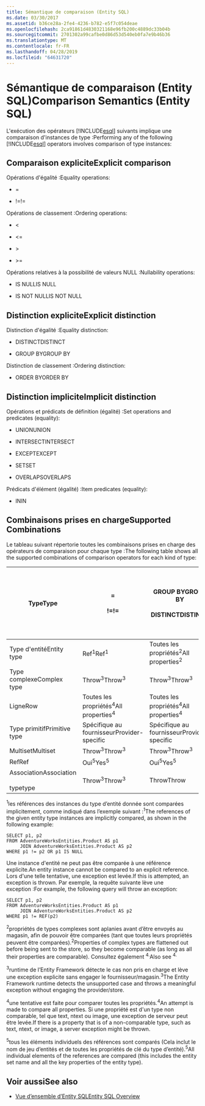 ```yaml
---
title: Sémantique de comparaison (Entity SQL)
ms.date: 03/30/2017
ms.assetid: b36ce28a-2fe4-4236-b782-e5f7c054deae
ms.openlocfilehash: 2ca91861d4830321168e96fb200c4889dc33b04b
ms.sourcegitcommit: 2701302a99cafbe0d86d53d540eb0fa7e9b46b36
ms.translationtype: MT
ms.contentlocale: fr-FR
ms.lasthandoff: 04/28/2019
ms.locfileid: "64631720"
---
```

# <a name="comparison-semantics-entity-sql"></a><span data-ttu-id="347f8-102">Sémantique de comparaison (Entity SQL)</span><span class="sxs-lookup"><span data-stu-id="347f8-102">Comparison Semantics (Entity SQL)</span></span>
<span data-ttu-id="347f8-103">L'exécution des opérateurs [!INCLUDE[esql](../../../../../../includes/esql-md.md)] suivants implique une comparaison d'instances de type :</span><span class="sxs-lookup"><span data-stu-id="347f8-103">Performing any of the following [!INCLUDE[esql](../../../../../../includes/esql-md.md)] operators involves comparison of type instances:</span></span>  
  
## <a name="explicit-comparison"></a><span data-ttu-id="347f8-104">Comparaison explicite</span><span class="sxs-lookup"><span data-stu-id="347f8-104">Explicit comparison</span></span>  
 <span data-ttu-id="347f8-105">Opérations d'égalité :</span><span class="sxs-lookup"><span data-stu-id="347f8-105">Equality operations:</span></span>  
  
- =  
  
- <span data-ttu-id="347f8-106">!=</span><span class="sxs-lookup"><span data-stu-id="347f8-106">!=</span></span>  
  
 <span data-ttu-id="347f8-107">Opérations de classement :</span><span class="sxs-lookup"><span data-stu-id="347f8-107">Ordering operations:</span></span>  
  
- <  
  
- \<=  
  
- \>  
  
- \>=  
  
 <span data-ttu-id="347f8-108">Opérations relatives à la possibilité de valeurs NULL :</span><span class="sxs-lookup"><span data-stu-id="347f8-108">Nullability operations:</span></span>  
  
- <span data-ttu-id="347f8-109">IS NULL</span><span class="sxs-lookup"><span data-stu-id="347f8-109">IS NULL</span></span>  
  
- <span data-ttu-id="347f8-110">IS NOT NULL</span><span class="sxs-lookup"><span data-stu-id="347f8-110">IS NOT NULL</span></span>  
  
## <a name="explicit-distinction"></a><span data-ttu-id="347f8-111">Distinction explicite</span><span class="sxs-lookup"><span data-stu-id="347f8-111">Explicit distinction</span></span>  
 <span data-ttu-id="347f8-112">Distinction d'égalité :</span><span class="sxs-lookup"><span data-stu-id="347f8-112">Equality distinction:</span></span>  
  
- <span data-ttu-id="347f8-113">DISTINCT</span><span class="sxs-lookup"><span data-stu-id="347f8-113">DISTINCT</span></span>  
  
- <span data-ttu-id="347f8-114">GROUP BY</span><span class="sxs-lookup"><span data-stu-id="347f8-114">GROUP BY</span></span>  
  
 <span data-ttu-id="347f8-115">Distinction de classement :</span><span class="sxs-lookup"><span data-stu-id="347f8-115">Ordering distinction:</span></span>  
  
- <span data-ttu-id="347f8-116">ORDER BY</span><span class="sxs-lookup"><span data-stu-id="347f8-116">ORDER BY</span></span>  
  
## <a name="implicit-distinction"></a><span data-ttu-id="347f8-117">Distinction implicite</span><span class="sxs-lookup"><span data-stu-id="347f8-117">Implicit distinction</span></span>  
 <span data-ttu-id="347f8-118">Opérations et prédicats de définition (égalité) :</span><span class="sxs-lookup"><span data-stu-id="347f8-118">Set operations and predicates (equality):</span></span>  
  
- <span data-ttu-id="347f8-119">UNION</span><span class="sxs-lookup"><span data-stu-id="347f8-119">UNION</span></span>  
  
- <span data-ttu-id="347f8-120">INTERSECT</span><span class="sxs-lookup"><span data-stu-id="347f8-120">INTERSECT</span></span>  
  
- <span data-ttu-id="347f8-121">EXCEPT</span><span class="sxs-lookup"><span data-stu-id="347f8-121">EXCEPT</span></span>  
  
- <span data-ttu-id="347f8-122">SET</span><span class="sxs-lookup"><span data-stu-id="347f8-122">SET</span></span>  
  
- <span data-ttu-id="347f8-123">OVERLAPS</span><span class="sxs-lookup"><span data-stu-id="347f8-123">OVERLAPS</span></span>  
  
 <span data-ttu-id="347f8-124">Prédicats d'élément (égalité) :</span><span class="sxs-lookup"><span data-stu-id="347f8-124">Item predicates (equality):</span></span>  
  
- <span data-ttu-id="347f8-125">IN</span><span class="sxs-lookup"><span data-stu-id="347f8-125">IN</span></span>  
  
## <a name="supported-combinations"></a><span data-ttu-id="347f8-126">Combinaisons prises en charge</span><span class="sxs-lookup"><span data-stu-id="347f8-126">Supported Combinations</span></span>  
 <span data-ttu-id="347f8-127">Le tableau suivant répertorie toutes les combinaisons prises en charge des opérateurs de comparaison pour chaque type :</span><span class="sxs-lookup"><span data-stu-id="347f8-127">The following table shows all the supported combinations of comparison operators for each kind of type:</span></span>  
  
|<span data-ttu-id="347f8-128">**Type**</span><span class="sxs-lookup"><span data-stu-id="347f8-128">**Type**</span></span>|**=**<br /><br /> <span data-ttu-id="347f8-129">**\!=**</span><span class="sxs-lookup"><span data-stu-id="347f8-129">**!=**</span></span>|<span data-ttu-id="347f8-130">**GROUP BY**</span><span class="sxs-lookup"><span data-stu-id="347f8-130">**GROUP BY**</span></span><br /><br /> <span data-ttu-id="347f8-131">**DISTINCT**</span><span class="sxs-lookup"><span data-stu-id="347f8-131">**DISTINCT**</span></span>|<span data-ttu-id="347f8-132">**UNION**</span><span class="sxs-lookup"><span data-stu-id="347f8-132">**UNION**</span></span><br /><br /> <span data-ttu-id="347f8-133">**INTERSECT**</span><span class="sxs-lookup"><span data-stu-id="347f8-133">**INTERSECT**</span></span><br /><br /> <span data-ttu-id="347f8-134">**EXCEPT**</span><span class="sxs-lookup"><span data-stu-id="347f8-134">**EXCEPT**</span></span><br /><br /> <span data-ttu-id="347f8-135">**SET**</span><span class="sxs-lookup"><span data-stu-id="347f8-135">**SET**</span></span><br /><br /> <span data-ttu-id="347f8-136">**OVERLAPS**</span><span class="sxs-lookup"><span data-stu-id="347f8-136">**OVERLAPS**</span></span>|<span data-ttu-id="347f8-137">**IN**</span><span class="sxs-lookup"><span data-stu-id="347f8-137">**IN**</span></span>|<span data-ttu-id="347f8-138">**<   <=**</span><span class="sxs-lookup"><span data-stu-id="347f8-138">**<   <=**</span></span><br /><br /> <span data-ttu-id="347f8-139">**>   >=**</span><span class="sxs-lookup"><span data-stu-id="347f8-139">**>   >=**</span></span>|<span data-ttu-id="347f8-140">**ORDER BY**</span><span class="sxs-lookup"><span data-stu-id="347f8-140">**ORDER BY**</span></span>|<span data-ttu-id="347f8-141">**A LA VALEUR NULL**</span><span class="sxs-lookup"><span data-stu-id="347f8-141">**IS NULL**</span></span><br /><br /> <span data-ttu-id="347f8-142">**N’EST PAS NULL**</span><span class="sxs-lookup"><span data-stu-id="347f8-142">**IS NOT NULL**</span></span>|  
|-|-|-|-|-|-|-|-|  
|<span data-ttu-id="347f8-143">Type d'entité</span><span class="sxs-lookup"><span data-stu-id="347f8-143">Entity type</span></span>|<span data-ttu-id="347f8-144">Ref<sup>1</sup></span><span class="sxs-lookup"><span data-stu-id="347f8-144">Ref<sup>1</sup></span></span>|<span data-ttu-id="347f8-145">Toutes les propriétés<sup>2</sup></span><span class="sxs-lookup"><span data-stu-id="347f8-145">All properties<sup>2</sup></span></span>|<span data-ttu-id="347f8-146">Toutes les propriétés<sup>2</sup></span><span class="sxs-lookup"><span data-stu-id="347f8-146">All properties<sup>2</sup></span></span>|<span data-ttu-id="347f8-147">Toutes les propriétés<sup>2</sup></span><span class="sxs-lookup"><span data-stu-id="347f8-147">All properties<sup>2</sup></span></span>|<span data-ttu-id="347f8-148">Throw<sup>3</sup></span><span class="sxs-lookup"><span data-stu-id="347f8-148">Throw<sup>3</sup></span></span>|<span data-ttu-id="347f8-149">Throw<sup>3</sup></span><span class="sxs-lookup"><span data-stu-id="347f8-149">Throw<sup>3</sup></span></span>|<span data-ttu-id="347f8-150">Ref<sup>1</sup></span><span class="sxs-lookup"><span data-stu-id="347f8-150">Ref<sup>1</sup></span></span>|  
|<span data-ttu-id="347f8-151">Type complexe</span><span class="sxs-lookup"><span data-stu-id="347f8-151">Complex type</span></span>|<span data-ttu-id="347f8-152">Throw<sup>3</sup></span><span class="sxs-lookup"><span data-stu-id="347f8-152">Throw<sup>3</sup></span></span>|<span data-ttu-id="347f8-153">Throw<sup>3</sup></span><span class="sxs-lookup"><span data-stu-id="347f8-153">Throw<sup>3</sup></span></span>|<span data-ttu-id="347f8-154">Throw<sup>3</sup></span><span class="sxs-lookup"><span data-stu-id="347f8-154">Throw<sup>3</sup></span></span>|<span data-ttu-id="347f8-155">Throw<sup>3</sup></span><span class="sxs-lookup"><span data-stu-id="347f8-155">Throw<sup>3</sup></span></span>|<span data-ttu-id="347f8-156">Throw<sup>3</sup></span><span class="sxs-lookup"><span data-stu-id="347f8-156">Throw<sup>3</sup></span></span>|<span data-ttu-id="347f8-157">Throw<sup>3</sup></span><span class="sxs-lookup"><span data-stu-id="347f8-157">Throw<sup>3</sup></span></span>|<span data-ttu-id="347f8-158">Throw<sup>3</sup></span><span class="sxs-lookup"><span data-stu-id="347f8-158">Throw<sup>3</sup></span></span>|  
|<span data-ttu-id="347f8-159">Ligne</span><span class="sxs-lookup"><span data-stu-id="347f8-159">Row</span></span>|<span data-ttu-id="347f8-160">Toutes les propriétés<sup>4</sup></span><span class="sxs-lookup"><span data-stu-id="347f8-160">All properties<sup>4</sup></span></span>|<span data-ttu-id="347f8-161">Toutes les propriétés<sup>4</sup></span><span class="sxs-lookup"><span data-stu-id="347f8-161">All properties<sup>4</sup></span></span>|<span data-ttu-id="347f8-162">Toutes les propriétés<sup>4</sup></span><span class="sxs-lookup"><span data-stu-id="347f8-162">All properties<sup>4</sup></span></span>|<span data-ttu-id="347f8-163">Throw<sup>3</sup></span><span class="sxs-lookup"><span data-stu-id="347f8-163">Throw<sup>3</sup></span></span>|<span data-ttu-id="347f8-164">Throw<sup>3</sup></span><span class="sxs-lookup"><span data-stu-id="347f8-164">Throw<sup>3</sup></span></span>|<span data-ttu-id="347f8-165">Toutes les propriétés<sup>4</sup></span><span class="sxs-lookup"><span data-stu-id="347f8-165">All properties<sup>4</sup></span></span>|<span data-ttu-id="347f8-166">Throw<sup>3</sup></span><span class="sxs-lookup"><span data-stu-id="347f8-166">Throw<sup>3</sup></span></span>|  
|<span data-ttu-id="347f8-167">Type primitif</span><span class="sxs-lookup"><span data-stu-id="347f8-167">Primitive type</span></span>|<span data-ttu-id="347f8-168">Spécifique au fournisseur</span><span class="sxs-lookup"><span data-stu-id="347f8-168">Provider-specific</span></span>|<span data-ttu-id="347f8-169">Spécifique au fournisseur</span><span class="sxs-lookup"><span data-stu-id="347f8-169">Provider-specific</span></span>|<span data-ttu-id="347f8-170">Spécifique au fournisseur</span><span class="sxs-lookup"><span data-stu-id="347f8-170">Provider-specific</span></span>|<span data-ttu-id="347f8-171">Spécifique au fournisseur</span><span class="sxs-lookup"><span data-stu-id="347f8-171">Provider-specific</span></span>|<span data-ttu-id="347f8-172">Spécifique au fournisseur</span><span class="sxs-lookup"><span data-stu-id="347f8-172">Provider-specific</span></span>|<span data-ttu-id="347f8-173">Spécifique au fournisseur</span><span class="sxs-lookup"><span data-stu-id="347f8-173">Provider-specific</span></span>|<span data-ttu-id="347f8-174">Spécifique au fournisseur</span><span class="sxs-lookup"><span data-stu-id="347f8-174">Provider-specific</span></span>|  
|<span data-ttu-id="347f8-175">Multiset</span><span class="sxs-lookup"><span data-stu-id="347f8-175">Multiset</span></span>|<span data-ttu-id="347f8-176">Throw<sup>3</sup></span><span class="sxs-lookup"><span data-stu-id="347f8-176">Throw<sup>3</sup></span></span>|<span data-ttu-id="347f8-177">Throw<sup>3</sup></span><span class="sxs-lookup"><span data-stu-id="347f8-177">Throw<sup>3</sup></span></span>|<span data-ttu-id="347f8-178">Throw<sup>3</sup></span><span class="sxs-lookup"><span data-stu-id="347f8-178">Throw<sup>3</sup></span></span>|<span data-ttu-id="347f8-179">Throw<sup>3</sup></span><span class="sxs-lookup"><span data-stu-id="347f8-179">Throw<sup>3</sup></span></span>|<span data-ttu-id="347f8-180">Throw<sup>3</sup></span><span class="sxs-lookup"><span data-stu-id="347f8-180">Throw<sup>3</sup></span></span>|<span data-ttu-id="347f8-181">Throw<sup>3</sup></span><span class="sxs-lookup"><span data-stu-id="347f8-181">Throw<sup>3</sup></span></span>|<span data-ttu-id="347f8-182">Throw<sup>3</sup></span><span class="sxs-lookup"><span data-stu-id="347f8-182">Throw<sup>3</sup></span></span>|  
|<span data-ttu-id="347f8-183">Ref</span><span class="sxs-lookup"><span data-stu-id="347f8-183">Ref</span></span>|<span data-ttu-id="347f8-184">Oui<sup>5</sup></span><span class="sxs-lookup"><span data-stu-id="347f8-184">Yes<sup>5</sup></span></span>|<span data-ttu-id="347f8-185">Oui<sup>5</sup></span><span class="sxs-lookup"><span data-stu-id="347f8-185">Yes<sup>5</sup></span></span>|<span data-ttu-id="347f8-186">Oui<sup>5</sup></span><span class="sxs-lookup"><span data-stu-id="347f8-186">Yes<sup>5</sup></span></span>|<span data-ttu-id="347f8-187">Oui<sup>5</sup></span><span class="sxs-lookup"><span data-stu-id="347f8-187">Yes<sup>5</sup></span></span>|<span data-ttu-id="347f8-188">Throw</span><span class="sxs-lookup"><span data-stu-id="347f8-188">Throw</span></span>|<span data-ttu-id="347f8-189">Throw</span><span class="sxs-lookup"><span data-stu-id="347f8-189">Throw</span></span>|<span data-ttu-id="347f8-190">Oui<sup>5</sup></span><span class="sxs-lookup"><span data-stu-id="347f8-190">Yes<sup>5</sup></span></span>|  
|<span data-ttu-id="347f8-191">Association</span><span class="sxs-lookup"><span data-stu-id="347f8-191">Association</span></span><br /><br /> <span data-ttu-id="347f8-192">type</span><span class="sxs-lookup"><span data-stu-id="347f8-192">type</span></span>|<span data-ttu-id="347f8-193">Throw<sup>3</sup></span><span class="sxs-lookup"><span data-stu-id="347f8-193">Throw<sup>3</sup></span></span>|<span data-ttu-id="347f8-194">Throw</span><span class="sxs-lookup"><span data-stu-id="347f8-194">Throw</span></span>|<span data-ttu-id="347f8-195">Throw</span><span class="sxs-lookup"><span data-stu-id="347f8-195">Throw</span></span>|<span data-ttu-id="347f8-196">Throw</span><span class="sxs-lookup"><span data-stu-id="347f8-196">Throw</span></span>|<span data-ttu-id="347f8-197">Throw<sup>3</sup></span><span class="sxs-lookup"><span data-stu-id="347f8-197">Throw<sup>3</sup></span></span>|<span data-ttu-id="347f8-198">Throw<sup>3</sup></span><span class="sxs-lookup"><span data-stu-id="347f8-198">Throw<sup>3</sup></span></span>|<span data-ttu-id="347f8-199">Throw<sup>3</sup></span><span class="sxs-lookup"><span data-stu-id="347f8-199">Throw<sup>3</sup></span></span>|  
  
 <span data-ttu-id="347f8-200"><sup>1</sup>les références des instances du type d’entité donnée sont comparées implicitement, comme indiqué dans l’exemple suivant :</span><span class="sxs-lookup"><span data-stu-id="347f8-200"><sup>1</sup>The references of the given entity type instances are implicitly compared, as shown in the following example:</span></span>  
  
```  
SELECT p1, p2   
FROM AdventureWorksEntities.Product AS p1   
     JOIN AdventureWorksEntities.Product AS p2   
WHERE p1 != p2 OR p1 IS NULL  
```  
  
 <span data-ttu-id="347f8-201">Une instance d'entité ne peut pas être comparée à une référence explicite.</span><span class="sxs-lookup"><span data-stu-id="347f8-201">An entity instance cannot be compared to an explicit reference.</span></span> <span data-ttu-id="347f8-202">Lors d'une telle tentative, une exception est levée.</span><span class="sxs-lookup"><span data-stu-id="347f8-202">If this is attempted, an exception is thrown.</span></span> <span data-ttu-id="347f8-203">Par exemple, la requête suivante lève une exception :</span><span class="sxs-lookup"><span data-stu-id="347f8-203">For example, the following query will throw an exception:</span></span>  
  
```  
SELECT p1, p2   
FROM AdventureWorksEntities.Product AS p1   
     JOIN AdventureWorksEntities.Product AS p2   
WHERE p1 != REF(p2)  
```  
  
 <span data-ttu-id="347f8-204"><sup>2</sup>propriétés de types complexes sont aplanies avant d’être envoyés au magasin, afin de pouvoir être comparées (tant que toutes leurs propriétés peuvent être comparées).</span><span class="sxs-lookup"><span data-stu-id="347f8-204"><sup>2</sup>Properties of complex types are flattened out before being sent to the store, so they become comparable (as long as all their properties are comparable).</span></span> <span data-ttu-id="347f8-205">Consultez également <sup>4.</sup></span><span class="sxs-lookup"><span data-stu-id="347f8-205">Also see <sup>4.</sup></span></span>  
  
 <span data-ttu-id="347f8-206"><sup>3</sup>runtime de l’Entity Framework détecte le cas non pris en charge et lève une exception explicite sans engager le fournisseur/magasin.</span><span class="sxs-lookup"><span data-stu-id="347f8-206"><sup>3</sup>The Entity Framework runtime detects the unsupported case and throws a meaningful exception without engaging the provider/store.</span></span>  
  
 <span data-ttu-id="347f8-207"><sup>4</sup>une tentative est faite pour comparer toutes les propriétés.</span><span class="sxs-lookup"><span data-stu-id="347f8-207"><sup>4</sup>An attempt is made to compare all properties.</span></span> <span data-ttu-id="347f8-208">Si une propriété est d'un type non comparable, tel que text, ntext ou image, une exception de serveur peut être levée.</span><span class="sxs-lookup"><span data-stu-id="347f8-208">If there is a property that is of a non-comparable type, such as text, ntext, or image, a server exception might be thrown.</span></span>  
  
 <span data-ttu-id="347f8-209"><sup>5</sup>tous les éléments individuels des références sont comparés (Cela inclut le nom de jeu d’entités et de toutes les propriétés de clé du type d’entité).</span><span class="sxs-lookup"><span data-stu-id="347f8-209"><sup>5</sup>All individual elements of the references are compared (this includes the entity set name and all the key properties of the entity type).</span></span>  
  
## <a name="see-also"></a><span data-ttu-id="347f8-210">Voir aussi</span><span class="sxs-lookup"><span data-stu-id="347f8-210">See also</span></span>

- [<span data-ttu-id="347f8-211">Vue d’ensemble d’Entity SQL</span><span class="sxs-lookup"><span data-stu-id="347f8-211">Entity SQL Overview</span></span>](../../../../../../docs/framework/data/adonet/ef/language-reference/entity-sql-overview.md)
